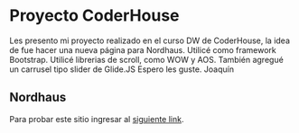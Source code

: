 # Proyecto CoderHouse

Les presento mi proyecto realizado en el curso DW de CoderHouse, la idea de fue hacer una nueva página para Nordhaus.
Utilicé como framework Bootstrap.
Utilicé librerias de scroll, como WOW y AOS. 
También agregué un carrusel tipo slider de Glide.JS
Espero les guste.
Joaquín

## Nordhaus

Para probar este sitio ingresar al [siguiente link](https://joacogonzalez98.github.io/Nordhaus/index.html).